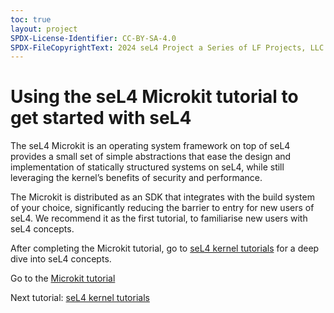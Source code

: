 ```yaml
---
toc: true
layout: project
SPDX-License-Identifier: CC-BY-SA-4.0
SPDX-FileCopyrightText: 2024 seL4 Project a Series of LF Projects, LLC.
---
```

<h1>Using the seL4 Microkit tutorial to get started with seL4</h1>
<p>
    The seL4 Microkit is an operating system framework on top of seL4 provides a small set of simple abstractions that ease the design and implementation of statically structured systems on seL4, while still leveraging the kernel’s benefits of security and performance.
</p>
<p>
    The Microkit is distributed as an SDK that integrates with the build system of your choice, significantly reducing the barrier to entry for new users of seL4. We recommend it as the first tutorial, to familiarise new users with seL4 concepts.
</p>
<p>
    After completing the Microkit tutorial, go to <a href="../seL4Kernel/overview">seL4 kernel tutorials</a> for a deep dive into seL4 concepts.
</p>
<p>
    Go to the <a target="_blank" href="https://trustworthy.systems/projects/microkit/tutorial/">Microkit tutorial</a>
</p>
<p>
    Next tutorial: <a href="../seL4Kernel/overview">seL4 kernel tutorials</a>
</p>